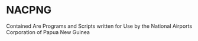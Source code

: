 # NACPNG
Contained Are Programs and Scripts written for Use by the National Airports Corporation of Papua New Guinea
